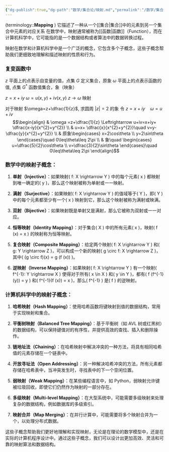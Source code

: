 ```yaml
---
{"dg-publish":true,"dg-path":"数学/集合论/映射.md","permalink":"/数学/集合论/映射/","dgPassFrontmatter":true,"noteIcon":"","created":"2024-05-21T15:20:28.345+08:00","updated":"2024-08-24T16:36:11.739+08:00"}
---
```


(terminology::**Mapping** )
它描述了一种从一个[[集合\|集合]]中的元素到另一个集合中元素的对应关系
在数学中，映射通常被称为[[函数\|函数]]（Function），而在计算机科学中，它可能指的是一个数据结构或者算法中的数据转换过程。


映射在数学和计算机科学中是一个广泛的概念，它包含多个子概念，这些子概念帮助我们更细致地理解和描述映射的性质和行为。
### 复变函数中
$z$ 平面上的点表示自变量的值，点集 $G$ 定义集合，原象
$\omega$ 平面上的点表示函数的值,   点集 $G^{*}$ 函数值集合，象（映象）

$z=x+iy$
$\omega=u(x,y)+iv(x,y)$
$z\to \omega$ 映射

对于映射 $\omega=z+\dfrac{1}{z}$, 求圆周 $|z|=2$ 的象
令 $z=x+iy\quad \omega=u+iv$
$$\begin{align}
 & \omega =z+\dfrac{1}{z} \Leftrightarrow u+iv=x+iy+ \dfrac{x-iy}{x^{2}+y^{2}} \\
 & u=x+ \dfrac{x}{x^{2}+y^{2}}\quad v=y- \dfrac{y}{x^{2}+y^{2}} \\
 & 原象\begin{cases}
x=2\cos\theta \\
y=2\sin\theta
\end{cases}\quad 0\leq\theta\leq 2\pi \\
 & 象\quad \begin{cases}
u=\dfrac{5}{2}\cos\theta \\
v=\dfrac{3}{2}\sin\theta
\end{cases}\quad 0\leq\theta\leq 2\pi
\end{align}$$

### 数学中的映射子概念：

1. **单射（Injective）**：如果映射\( f: X \rightarrow Y \) 中的每个元素\( x \) 都映射到唯一确定的\( y \)，那么这个映射被称为单射或一一映射。

2. **满射（Surjective）**：如果映射\( f: X \rightarrow Y \) 的值域等于\( Y \)，即\( Y \) 中的每个元素都至少有一个\( x \) 映射到它，那么这个映射被称为满射或映满。

3. **双射（Bijective）**：如果映射既是单射又是满射，那么它被称为双射或一一对应。

4. **恒等映射（Identity Mapping）**：对于集合\( X \) 中的所有元素\( x \)，映射\( f (x) = x \) 的映射称为恒等映射。

5. **复合映射（Composite Mapping）**：给定两个映射\( f: X \rightarrow Y \) 和\( g: Y \rightarrow Z \)，可以构成一个新的映射\( g \circ f: X \rightarrow Z \)，其中\( (g \circ f)(x) = g (f (x)) \)。

6. **逆映射（Inverse Mapping）**：如果映射\( f: X \rightarrow Y \) 有一个映射\( f^{-1}: Y \rightarrow X \) 使得对于所有\( x \in X \) 和\( y \in Y \)，都有\( f (f^{-1}(y)) = y \) 和\( f^{-1}(f (x)) = x \)，那么\( f^{-1} \) 是\( f \) 的逆映射。

### 计算机科学中的映射子概念：

1. **哈希映射（Hash Mapping）**：使用哈希函数将键映射到值的数据结构，常用于实现映射和集合。

2. **平衡树映射（Balanced Tree Mapping）**：基于平衡树（如 AVL 树或红黑树）的数据结构，可以保持键值对的有序性，并提供高效的查找、插入和删除操作。

3. **链地址法（Chaining）**：在哈希映射中解决冲突的一种方法，将具有相同哈希值的元素存储在一个链表中。

4. **开放寻址法（Open Addressing）**：另一种解决哈希冲突的方法，所有元素都存储在哈希表中，当冲突发生时，寻找表中的下一个空闲位置。

5. **弱映射（Weak Mapping）**：在某些编程语言中，如 Python，弱映射允许键被垃圾回收，即使它们仍然作为映射的一部分存在。

6. **多级映射（Multi-level Mapping）**：在大型系统中，可能需要多级映射来处理复杂的数据结构，例如数据库的多级索引。

7. **映射合并（Map Merging）**：在并行计算中，可能需要将多个映射合并为一个，以处理分布式数据。

这些子概念帮助我们更好地理解和实现映射，无论是在理论的数学模型中，还是在实际的计算机程序设计中。通过这些子概念，我们可以设计出更加高效、灵活和可靠的映射算法和数据结构。